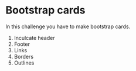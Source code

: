 # Bootstrap cards

In this challenge you have to make bootstrap cards.
1. Inculcate header
2. Footer
3. Links
4. Borders
5. Outlines

